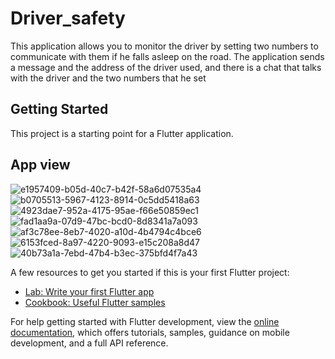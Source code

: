# Driver_safety

This application allows you to monitor the driver by setting two numbers to communicate with them if he falls asleep on the road. The application sends a message and the address of the driver used, and there is a chat that talks with the driver and the two numbers that he set

## Getting Started

This project is a starting point for a Flutter application.

## App view 
![e1957409-b05d-40c7-b42f-58a6d07535a4](https://github.com/user-attachments/assets/7cbcc406-b32b-47e7-9b74-e34daa931b71)
![b0705513-5967-4123-8914-0c5dd5418a63](https://github.com/user-attachments/assets/dacc5eec-1628-4927-9e36-cc02dbae7338)
![4923dae7-952a-4175-95ae-f66e50859ec1](https://github.com/user-attachments/assets/70ea28ed-f572-4800-a7ea-9a1d840829d3)
![fad1aa9a-07d9-47bc-bcd0-8d8341a7a093](https://github.com/user-attachments/assets/ab65c31d-a5ac-4101-899e-3fd8de732bb0)
![af3c78ee-8eb7-4020-a10d-4b4794c4bce6](https://github.com/user-attachments/assets/1c017fe2-19b6-43e7-a53e-467bc2a9b30e)
![6153fced-8a97-4220-9093-e15c208a8d47](https://github.com/user-attachments/assets/f5623afe-8cb4-4da8-8031-76e287fc4b02)
![40b73a1a-7ebd-47b4-b3ec-375bfd4f7a43](https://github.com/user-attachments/assets/8685abd9-04ed-47d6-a595-44f1cd14b6e8)


A few resources to get you started if this is your first Flutter project:

- [Lab: Write your first Flutter app](https://docs.flutter.dev/get-started/codelab)
- [Cookbook: Useful Flutter samples](https://docs.flutter.dev/cookbook)

For help getting started with Flutter development, view the
[online documentation](https://docs.flutter.dev/), which offers tutorials,
samples, guidance on mobile development, and a full API reference.
